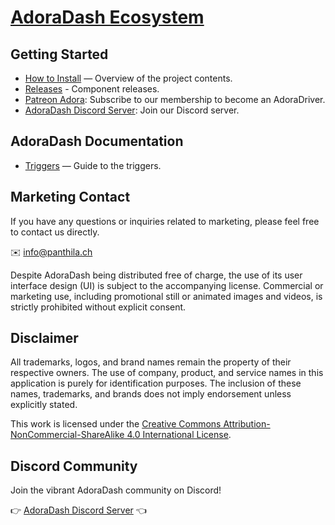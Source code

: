 # [AdoraDash Ecosystem](https://www.patreon.com/adoradash)

## Getting Started
- [How to Install](install.md) — Overview of the project contents.
- [Releases](/releases) - Component releases.
- [Patreon Adora](https://www.patreon.com/adoradash): Subscribe to our membership to become an AdoraDriver.
- [AdoraDash Discord Server](https://discord.gg/2yNzuRc62S): Join our Discord server.

## AdoraDash Documentation
- [Triggers](triggers.md) — Guide to the triggers.

## Marketing Contact
If you have any questions or inquiries related to marketing, please feel free to contact us directly.

✉️ info@panthila.ch

Despite AdoraDash being distributed free of charge, the use of its user interface design (UI) is subject to the accompanying license. Commercial or marketing use, including promotional still or animated images and videos, is strictly prohibited without explicit consent.

## Disclaimer
All trademarks, logos, and brand names remain the property of their respective owners. The use of company, product, and service names in this application is purely for identification purposes. The inclusion of these names, trademarks, and brands does not imply endorsement unless explicitly stated.

This work is licensed under the [Creative Commons Attribution-NonCommercial-ShareAlike 4.0 International License](https://creativecommons.org/licenses/by-nc-sa/4.0/).

## Discord Community
Join the vibrant AdoraDash community on Discord!

👉 [AdoraDash Discord Server](https://discord.gg/2yNzuRc62S) 👈
